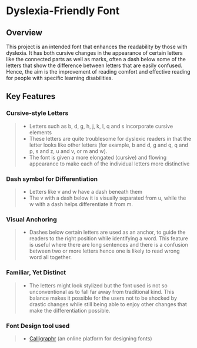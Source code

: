 # Dyslexia-Friendly Font
## Overview
This project is an intended font that enhances the readability by those with dyslexia. It has both cursive changes in the appearance of certain letters like the connected parts as well as marks, often a dash below some of the letters that show the difference between letters that are easily confused. Hence, the aim is the improvement of reading comfort and effective reading for people with specific learning disabilities.
## Key Features
### Cursive-style Letters
>- Letters such as b, d, g, h, j, k, l, q and s incorporate cursive elements
>- These letters are quite troublesome for dyslexic readers in that the letter looks like other letters (for example, b and d, g and q, q and p, s and z, u and v, or m and w).
>- The font is given a more elongated (cursive) and flowing appearance to make each of the individual letters more distinctive
### Dash symbol for Differentiation
>- Letters like v and w have a dash beneath them
>- The v with a dash below it is visually separated from u, while the w with a dash helps differentiate it from m.
### Visual Anchoring
>- Dashes below certain letters are used as an anchor, to guide the readers to the right position while identifying a word. This feature is useful where there are long sentences and there is a confusion between two or more letters hence one is likely to read wrong word all together.
### Familiar, Yet Distinct
>- The letters might look stylized but the font used is not so unconventional as to fall far away from traditional kind. This balance makes it possible for the users not to be shocked by drastic changes while still being able to enjoy other changes that make the differentiation possible.
### Font Design tool used
>- [Calligraphr](https://www.calligraphr.com/en/) (an online platform for designing fonts)
